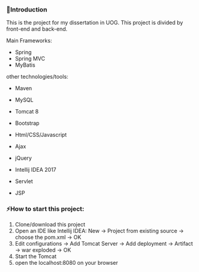 ### :dart:Introduction

This is the project for my dissertation in UOG.
This project is divided by front-end and back-end.


Main Frameworks:
- Spring
- Spring MVC
- MyBatis


other technologies/tools:

- Maven

- MySQL

- Tomcat 8 

- Bootstrap

- Html/CSS/Javascript

- Ajax

- jQuery

- Intellij IDEA 2017

- Servlet

- JSP

  

  

  

 ###  :zap:How to start this project:

1. Clone/download this project
2. Open an IDE like Intellij IDEA:  New -> Project from existing source -> choose the pom.xml -> OK
3. Edit configurations -> Add Tomcat Server -> Add deployment -> Artifact -> war exploded -> OK
4. Start the Tomcat
5.  open the localhost:8080 on your browser

